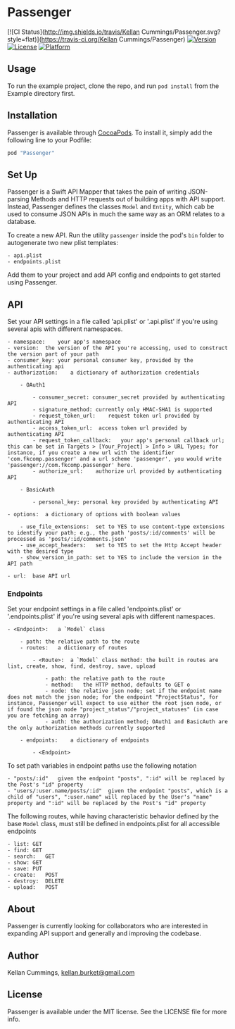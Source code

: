 # Passenger

[![CI Status](http://img.shields.io/travis/Kellan Cummings/Passenger.svg?style=flat)](https://travis-ci.org/Kellan Cummings/Passenger)
[![Version](https://img.shields.io/cocoapods/v/Passenger.svg?style=flat)](http://cocoapods.org/pods/Passenger)
[![License](https://img.shields.io/cocoapods/l/Passenger.svg?style=flat)](http://cocoapods.org/pods/Passenger)
[![Platform](https://img.shields.io/cocoapods/p/Passenger.svg?style=flat)](http://cocoapods.org/pods/Passenger)

## Usage

To run the example project, clone the repo, and run `pod install` from the Example directory first.

## Installation

Passenger is available through [CocoaPods](http://cocoapods.org). To install
it, simply add the following line to your Podfile:

```ruby
pod "Passenger"
```

## Set Up

Passenger is a Swift API Mapper that takes the pain of writing JSON-parsing Methods and HTTP requests out of building apps with API support. Instead, Passenger defines the classes `Model` and `Entity`, which cab be used to consume JSON APIs in much the same way as an ORM relates to a database.

To create a new API. Run the utility `passenger` inside the pod's `bin` folder to autogenerate two new plist templates:

	- api.plist
	- endpoints.plist

Add them to your project and add API config and endpoints to get started using Passenger.

## API
Set your API settings in a file called 'api.plist' or '<api>.api.plist' if you're using several apis with different namespaces. 

	- namespace:	your app's namespace
	- version:	the version of the API you're accessing, used to construct the version part of your path
	- consumer_key:	your personal consumer key, provided by the authenticating api
	- authorization:	a dictionary of authorization credentials

		- OAuth1

			- consumer_secret: consumer_secret provided by authenticating API
			- signature_method:	currently only HMAC-SHA1 is supported
			- request_token_url:	request token url provided by authenticating API
			- access_token_url:	 access token url provided by authenticating API
			- request_token_callback:	your app's personal callback url; this can be set in Targets > [Your_Project] > Info > URL Types; for instance, if you create a new url with the identifier 'com.fkcomp.passenger' and a url scheme 'passenger', you would write 'passenger://com.fkcomp.passenger' here.
			- authorize_url:	authorize url provided by authenticating API

		- BasicAuth

			- personal_key:	personal key provided by authenticating API

	- options:	a dictionary of options with boolean values

		- use_file_extensions:	set to YES to use content-type extensions to identify your path; e.g., the path 'posts/:id/comments' will be processed as 'posts/:id/comments.json'
		- use_accept_headers:	set to YES to set the Http Accept header with the desired type
		- show_version_in_path:	set to YES to include the version in the API path

	- url:	base API url

### Endpoints
Set your endpoint settings in a file called 'endpoints.plist' or '<api>.endpoints.plist' if you're using several apis with different namespaces.

	- <Endpoint>:	a `Model` class

		- path:	the relative path to the route
		- routes:	a dictionary of routes

			- <Route>:	a `Model` class method: the built in routes are list, create, show, find, destroy, save, upload 

				- path:	the relative path to the route
				- method:	the HTTP method, defaults to GET o
				- node:	the relative json node; set if the endpoint name does not match the json node; for the endpoint "ProjectStatus", for instance, Passenger will expect to use either the root json node, or if found the json node "project_status"/"project_statuses" (in case you are fetching an array)
				- auth: the authorization method; OAuth1 and BasicAuth are the only authorization methods currently supported

		- endpoints:	a dictionary of endpoints

			- <Endpoint>

To set path variables in endpoint paths use the following notation

	- "posts/:id"	given the endpoint "posts", ":id" will be replaced by the Post's "id" property 
	- "users/:user.name/posts/:id"	given the endpoint "posts", which is a child of "users", ":user.name" will replaced by the User's "name" property and ":id" will be replaced by the Post's "id" property
	
The following routes, while having characteristic behavior defined by the base `Model` class, must still be defined in endpoints.plist for all accessible endpoints

	- list:	GET
	- find:	GET
	- search:	GET
	- show:	GET
	- save:	PUT
	- create:	POST
	- destroy:	DELETE
	- upload:	POST

## About

Passenger is currently looking for collaborators who are interested in expanding API support and generally and improving the codebase.

## Author

Kellan Cummings, kellan.burket@gmail.com

## License

Passenger is available under the MIT license. See the LICENSE file for more info.
